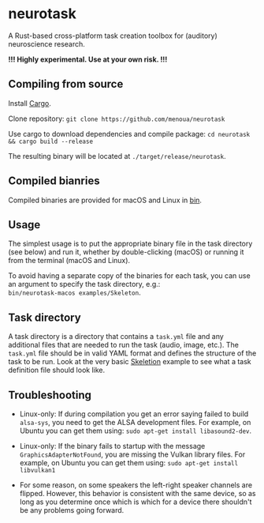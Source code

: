 # neurotask

A Rust-based cross-platform task creation toolbox for (auditory) neuroscience research.

**!!! Highly experimental. Use at your own risk. !!!**

## Compiling from source

Install [Cargo](https://doc.rust-lang.org/cargo/getting-started/installation.html).

Clone repository: `git clone https://github.com/menoua/neurotask`

Use cargo to download dependencies and compile package: `cd neurotask && cargo build --release`

The resulting binary will be located at `./target/release/neurotask`.

## Compiled bianries

Compiled binaries are provided for macOS and Linux in [bin](https://github.com/menoua/neurotask/tree/main/bin).

## Usage

The simplest usage is to put the appropriate binary file in the task directory (see below) and run it, whether by double-clicking (macOS) or running it from the terminal (macOS and Linux).

To avoid having a separate copy of the binaries for each task, you can use an argument to specify the task directory, e.g.:<br/>
`bin/neurotask-macos examples/Skeleton`.

## Task directory

A task directory is a directory that contains a `task.yml` file and any additional files that are needed to run the task (audio, image, etc.). The `task.yml` file should be in valid YAML format and defines the structure of the task to be run. Look at the very basic [Skeletion](https://github.com/menoua/neurotask/tree/main/examples/Skeleton) example to see what a task definition file should look like.

## Troubleshooting

* Linux-only: If during compilation you get an error saying failed to build `alsa-sys`, you need to get the ALSA development files. For example, on Ubuntu you can get them using: `sudo apt-get install libasound2-dev`.

* Linux-only: If the binary fails to startup with the message `GraphicsAdapterNotFound`, you are missing the Vulkan library files. For example, on Ubuntu you can get them using: `sudo apt-get install libvulkan1`

* For some reason, on some speakers the left-right speaker channels are flipped. However, this behavior is consistent with the same device, so as long as you determine once which is which for a device there shouldn't be any problems going forward.
